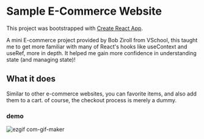 # Sample E-Commerce Website

This project was bootstrapped with [Create React App](https://github.com/facebook/create-react-app).

A mini E-commerce project provided by Bob Ziroll from VSchool, this taught me to get more familiar with many of React's hooks like useContext and useRef, more in depth.
It helped me gain more confidence in understanding state (and managing state)!

## What it does

Similar to other e-commerce websites, you can favorite items, and also add them to a cart.
of course, the checkout process is merely a dummy.

### demo
![ezgif com-gif-maker](https://user-images.githubusercontent.com/70941958/107019257-c9c0eb00-67e4-11eb-853d-f09e08724a2f.gif)
